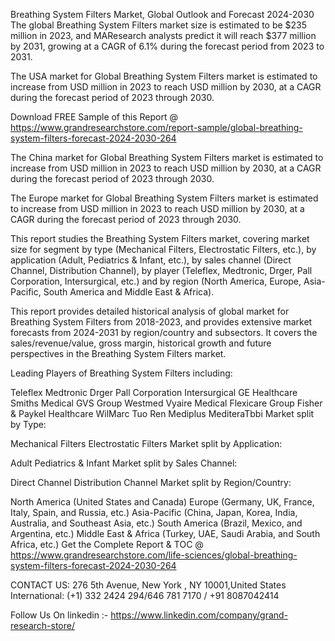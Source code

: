 Breathing System Filters Market, Global Outlook and Forecast 2024-2030
The global Breathing System Filters market size is estimated to be $235 million in 2023, and MAResearch analysts predict it will reach $377 million by 2031, growing at a CAGR of 6.1% during the forecast period from 2023 to 2031.

The USA market for Global Breathing System Filters market is estimated to increase from USD million in 2023 to reach USD million by 2030, at a CAGR during the forecast period of 2023 through 2030.

Download FREE Sample of this Report @ https://www.grandresearchstore.com/report-sample/global-breathing-system-filters-forecast-2024-2030-264

The China market for Global Breathing System Filters market is estimated to increase from USD million in 2023 to reach USD million by 2030, at a CAGR during the forecast period of 2023 through 2030.

The Europe market for Global Breathing System Filters market is estimated to increase from USD million in 2023 to reach USD million by 2030, at a CAGR during the forecast period of 2023 through 2030.

This report studies the Breathing System Filters market, covering market size for segment by type (Mechanical Filters, Electrostatic Filters, etc.), by application (Adult, Pediatrics & Infant, etc.), by sales channel (Direct Channel, Distribution Channel), by player (Teleflex, Medtronic, Drger, Pall Corporation, Intersurgical, etc.) and by region (North America, Europe, Asia-Pacific, South America and Middle East & Africa).

This report provides detailed historical analysis of global market for Breathing System Filters from 2018-2023, and provides extensive market forecasts from 2024-2031 by region/country and subsectors. It covers the sales/revenue/value, gross margin, historical growth and future perspectives in the Breathing System Filters market.

Leading Players of Breathing System Filters including:

Teleflex
Medtronic
Drger
Pall Corporation
Intersurgical
GE Healthcare
Smiths Medical
GVS Group
Westmed
Vyaire Medical
Flexicare Group
Fisher & Paykel Healthcare
WilMarc
Tuo Ren
Mediplus
MediteraTbbi
Market split by Type:

Mechanical Filters
Electrostatic Filters
Market split by Application:

Adult
Pediatrics & Infant
Market split by Sales Channel:

Direct Channel
Distribution Channel
Market split by Region/Country:

North America (United States and Canada)
Europe (Germany, UK, France, Italy, Spain, and Russia, etc.)
Asia-Pacific (China, Japan, Korea, India, Australia, and Southeast Asia, etc.)
South America (Brazil, Mexico, and Argentina, etc.)
Middle East & Africa (Turkey, UAE, Saudi Arabia, and South Africa, etc.)
Get the Complete Report & TOC @ https://www.grandresearchstore.com/life-sciences/global-breathing-system-filters-forecast-2024-2030-264

CONTACT US:
276 5th Avenue, New York , NY 10001,United States
International: (+1) 332 2424 294/646 781 7170 / +91 8087042414

Follow Us On linkedin :- https://www.linkedin.com/company/grand-research-store/
